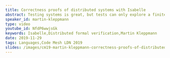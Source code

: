 ```yaml
---
title: Correctness proofs of distributed systems with Isabelle
abstract: Testing systems is great, but tests can only explore a finite set of inputs and behaviours, while many distributed systems have an infinite state space. If you want to be sure that a program does the right thing in all possible situations, testing is not sufficient: only mathematical proof can cover an infinite state space. This talk introduces Isabelle/HOL, an interactive proof assistant (a kind of programming language and REPL for proofs), and explores how to formally verify distributed algorithms.
speaker_id: martin-kleppmann
type: video
youtube_id: NfdP6wwjsGk
keywords: Isabelle,Distributed formal verification,Martin Kleppmann
date: 2019-11-29
tags: Languages,Code Mesh LDN 2019
slides: /images/cm19-martin-kleppmann-correctness-proofs-of-distributed-systems-with-isabelle-compressed.pdf
---
```


